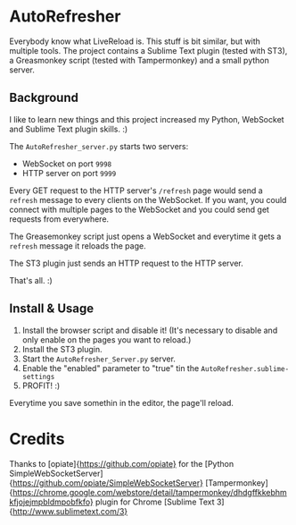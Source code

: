 AutoRefresher
=============

Everybody know what LiveReload is. This stuff is bit similar, but with multiple tools.
The project contains a Sublime Text plugin (tested with ST3), a Greasmonkey script (tested with Tampermonkey) and a small python server.

Background
----------
I like to learn new things and this project increased my Python, WebSocket and Sublime Text plugin skills. :)

The `AutoRefresher_server.py` starts two servers:
- WebSocket on port `9998`
- HTTP server on port `9999`

Every GET request to the HTTP server's `/refresh` page would send a `refresh` message to every clients on the WebSocket.
If you want, you could connect with multiple pages to the WebSocket and you could send get requests from everywhere.

The Greasemonkey script just opens a WebSocket and everytime it gets a `refresh` message it reloads the page.

The ST3 plugin just sends an HTTP request to the HTTP server.


That's all. :)



Install & Usage
------------
1. Install the browser script and disable it! (It's necessary to disable and only enable on the pages you want to reload.)
2. Install the ST3 plugin.
3. Start the `AutoRefresher_Server.py` server.
4. Enable the "enabled" parameter to "true" tin the `AutoRefresher.sublime-settings`
5. PROFIT! :)


Everytime you save somethin in the editor, the page'll reload.


Credits
=======

Thanks to [opiate]{https://github.com/opiate} for the [Python SimpleWebSocketServer]{https://github.com/opiate/SimpleWebSocketServer}
[Tampermonkey]{https://chrome.google.com/webstore/detail/tampermonkey/dhdgffkkebhmkfjojejmpbldmpobfkfo} plugin for Chrome
[Sublime Text 3]{http://www.sublimetext.com/3}